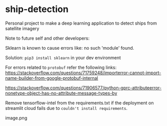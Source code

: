 # ship-detection
Personal project to make a deep learning application to detect ships from satellite imagery

Note to future self and other developers:

Sklearn is known to cause errors like: no such 'module' found.

Solution: `pip3 install sklearn` in your dev environment

For errors related to `protobuf` refer the following links:
https://stackoverflow.com/questions/71759248/importerror-cannot-import-name-builder-from-google-protobuf-internal

https://stackoverflow.com/questions/71906577/python-gprc-attributeerror-nonetype-object-has-no-attribute-message-types-by

Remove tensorflow-intel from the requirements.txt if the deployment on streamlit cloud fails due to `couldn't install requirements`.

image.png